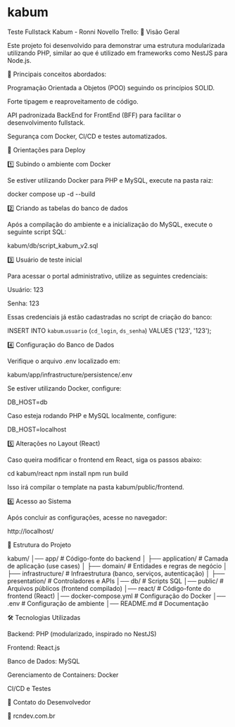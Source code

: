 # kabum
 
Teste Fullstack Kabum - Ronni Novello
Trello: [
](https://trello.com/invite/b/67d2d5e9f3f5dea600af59af/ATTIc460ed9222cc01555c2c50b999062241CA257363/kabum)
🚀 Visão Geral

Este projeto foi desenvolvido para demonstrar uma estrutura modularizada utilizando PHP, similar ao que é utilizado em frameworks como NestJS para Node.js.

🔹 Principais conceitos abordados:

Programação Orientada a Objetos (POO) seguindo os princípios SOLID.

Forte tipagem e reaproveitamento de código.

API padronizada BackEnd for FrontEnd (BFF) para facilitar o desenvolvimento fullstack.

Segurança com Docker, CI/CD e testes automatizados.

📌 Orientações para Deploy

1️⃣ Subindo o ambiente com Docker

Se estiver utilizando Docker para PHP e MySQL, execute na pasta raiz:

docker compose up -d --build

2️⃣ Criando as tabelas do banco de dados

Após a compilação do ambiente e a inicialização do MySQL, execute o seguinte script SQL:

kabum/db/script_kabum_v2.sql

3️⃣ Usuário de teste inicial

Para acessar o portal administrativo, utilize as seguintes credenciais:

Usuário: 123

Senha: 123

Essas credenciais já estão cadastradas no script de criação do banco:

INSERT INTO `kabum`.`usuario` (`cd_login`, `ds_senha`) VALUES ('123', '123');

4️⃣ Configuração do Banco de Dados

Verifique o arquivo .env localizado em:

kabum/app/infrastructure/persistence/.env

Se estiver utilizando Docker, configure:

DB_HOST=db

Caso esteja rodando PHP e MySQL localmente, configure:

DB_HOST=localhost

5️⃣ Alterações no Layout (React)

Caso queira modificar o frontend em React, siga os passos abaixo:

cd kabum/react
npm install
npm run build

Isso irá compilar o template na pasta kabum/public/frontend.

6️⃣ Acesso ao Sistema

Após concluir as configurações, acesse no navegador:

http://localhost/

📂 Estrutura do Projeto

kabum/
│── app/                          # Código-fonte do backend
│   ├── application/              # Camada de aplicação (use cases)
│   ├── domain/                   # Entidades e regras de negócio
│   ├── infrastructure/           # Infraestrutura (banco, serviços, autenticação)
│   ├── presentation/             # Controladores e APIs
│── db/                           # Scripts SQL
│── public/                       # Arquivos públicos (frontend compilado)
│── react/                        # Código-fonte do frontend (React)
│── docker-compose.yml            # Configuração do Docker
│── .env                          # Configuração de ambiente
│── README.md                     # Documentação

🛠 Tecnologias Utilizadas

Backend: PHP (modularizado, inspirado no NestJS)

Frontend: React.js

Banco de Dados: MySQL

Gerenciamento de Containers: Docker

CI/CD e Testes

📧 Contato do Desenvolvedor

🔗 rcndev.com.br

